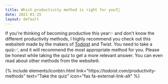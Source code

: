 ```yaml
---
title: Which productivity method is right for you?🎍
date: 2021-01-25
layout: default
---
```


If you're thinking of becoming productive this year✨ and don't know the different productivity methods, I highly recommend you check out this website🌐 made by the makers of [Todoist](https://doist.grsm.io/vyshnavgangadharan6232) and Twist. You need to take a quiz✅, and it will recommend the most appropriate method for you. Please be honest while taking the quiz to get a more relevant answer. You can even read about other methods from the website🌐.

<p class="text-center">
{% include elements/iconbtn.html link="https://todoist.com/productivity-methods" text="Take the quiz" icon="fas fa-external-link-alt" %}
</p>